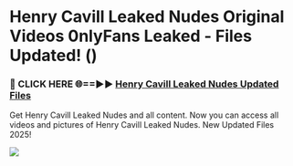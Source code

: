# Henry Cavill Leaked Nudes Original Videos 0nlyFans Leaked - Files Updated! ()

<h3>🔴 CLICK HERE 🌐==►► <a href="https://tinyurl.com/2p9ay9w9" rel="nofollow">Henry Cavill Leaked Nudes Updated Files</a></h3>

Get Henry Cavill Leaked Nudes and all content. Now you can access all videos and pictures of Henry Cavill Leaked Nudes. New Updated Files 2025!

[![](https://i.imgur.com/KQgVmj3.gif)](https://tinyurl.com/2p9ay9w9)
